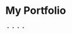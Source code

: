 <!DOCTYPE html5>
<html lang="ja">
<head>
<meta charset="utf-8">
<meta name="viewport" content="width=device-width initial-scale=1.0">
<title>Portfolio-Sample</title>
<link rel="stylesheet" href="https://cdn.jsdelivr.net/npm/bootstrap@5.0.0-beta1/dist/css/bootstrap.min.css">
<script src="https://cdn.jsdelivr.net/npm/bootstrap@5.0.0-beta1/dist/js/bootstrap.bundle.min.js"></script>
<link rel="stylesheet" href="./style.css">
</head>

<body>
<div class="pt-5 pb-3" id="main_title">
<h1 class="text-center" id="main_title_h1">My Portfolio</h1>
</div>
・・・・
</body>

</html>
